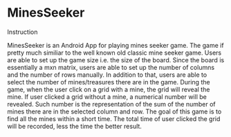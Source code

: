 # MinesSeeker

Instruction

MinesSeeker is an Android App for playing mines seeker game. The game if pretty much similiar to the well known old classic mine 
seeker game. Users are able to set up the game size i.e. the size of the board. Since the board is essentially a mxn matrix, users 
are able to set up the number of columns and the number of rows manually. In addition to that, users are able to select the number
of mines/treasures there are in the game. During the game, when the user click on a grid with a mine, the grid will reveal the mine.
If user clicked a grid without a mine, a numerical number will be revealed. Such number is the representation of the sum of the 
number of mines there are in the selected column and row. The goal of this game is to find all the mines within a short time. 
The total time of user clicked the grid will be recorded, less the time the better result.

